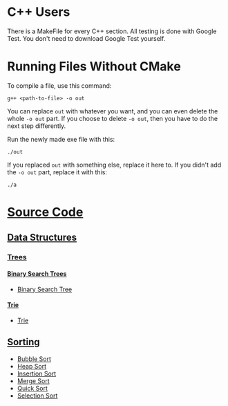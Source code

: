 # C++ Users

There is a MakeFile for every C++ section. All testing is done with Google Test. You don't need to download Google Test yourself.

# Running Files Without CMake

To compile a file, use this command:

    g++ <path-to-file> -o out
    
You can replace ```out``` with whatever you want, and you can even delete the whole ```-o out``` part. If you choose to delete ```-o out```,
then you have to do the next step differently.

Run the newly made exe file with this:

    ./out
    
If you replaced ```out``` with something else, replace it here to. If you didn't add the ```-o out``` part, replace it with this:

    ./a

# [Source Code](https://github.com/nishantc1527/Algorithms/tree/master/src/main/cpp)

## [Data Structures](https://github.com/nishantc1527/Algorithms/tree/master/src/main/cpp/datastructures)

### [Trees](https://github.com/nishantc1527/Algorithms/tree/master/src/main/cpp/datastructures/trees)

#### [Binary Search Trees](https://github.com/nishantc1527/Algorithms/tree/master/src/main/cpp/datastructures/trees/binarysearchtrees)

* [Binary Search Tree](https://github.com/nishantc1527/Algorithms/tree/master/src/main/cpp/datastructures/trees/binarysearchtrees/binarysearchtree)

#### [Trie](https://github.com/nishantc1527/Algorithms/tree/master/src/main/cpp/datastructures/trees/trie)

* [Trie](https://github.com/nishantc1527/Algorithms/tree/master/src/main/cpp/datastructures/trees/trie)

## [Sorting](https://github.com/nishantc1527/Algorithms/tree/master/src/main/cpp/sorting)

* [Bubble Sort](https://github.com/nishantc1527/Algorithms/tree/master/src/main/cpp/sorting/bubblesort)
* [Heap Sort](https://github.com/nishantc1527/Algorithms/tree/master/src/main/cpp/sorting/heapsort)
* [Insertion Sort](https://github.com/nishantc1527/Algorithms/tree/master/src/main/cpp/sorting/insertionsort)
* [Merge Sort](https://github.com/nishantc1527/Algorithms/tree/master/src/main/cpp/sorting/mergesort)
* [Quick Sort](https://github.com/nishantc1527/Algorithms/tree/master/src/main/cpp/sorting/quicksort)
* [Selection Sort](https://github.com/nishantc1527/Algorithms/tree/master/src/main/cpp/sorting/selectionsort)